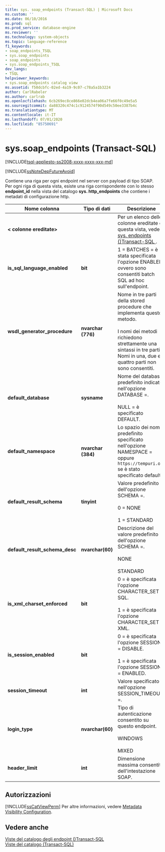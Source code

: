 ```yaml
---
title: sys. soap_endpoints (Transact-SQL) | Microsoft Docs
ms.custom: ''
ms.date: 06/10/2016
ms.prod: sql
ms.prod_service: database-engine
ms.reviewer: ''
ms.technology: system-objects
ms.topic: language-reference
f1_keywords:
- soap_endpoints_TSQL
- sys.soap_endpoints
- soap_endpoints
- sys.soap_endpoints_TSQL
dev_langs:
- TSQL
helpviewer_keywords:
- sys.soap_endpoints catalog view
ms.assetid: f50dcbfc-02ed-4a19-9c07-c78a5a1b3224
author: CarlRabeler
ms.author: carlrab
ms.openlocfilehash: 6cb269ec8ce866e02dcb4ea06a7fe66f0c49e5a5
ms.sourcegitcommit: da88320c474c1c9124574f90d549c50ee3387b4c
ms.translationtype: MT
ms.contentlocale: it-IT
ms.lasthandoff: 07/01/2020
ms.locfileid: "85750691"
---
```

# <a name="syssoap_endpoints-transact-sql"></a>sys.soap_endpoints (Transact-SQL)
[!INCLUDE[tsql-appliesto-ss2008-xxxx-xxxx-xxx-md](../../includes/applies-to-version/sqlserver.md)]

  [!INCLUDE[ssNoteDepFutureAvoid](../../includes/ssnotedepfutureavoid-md.md)]  
  
 Contiene una riga per ogni endpoint nel server con payload di tipo SOAP. Per ogni riga di questa vista, esiste una riga corrispondente con lo stesso **endpoint_id** nella vista del catalogo **sys. http_endpoints** che contiene i metadati di configurazione http.  
  
 
|Nome colonna|Tipo di dati|Descrizione|  
|-----------------|---------------|-----------------|  
|**< colonne ereditate>**||Per un elenco delle colonne ereditate da questa vista, vedere [sys. endpoints &#40;&#41;Transact-SQL ](../../relational-databases/system-catalog-views/sys-endpoints-transact-sql.md).|  
|**is_sql_language_enabled**|**bit**|1 = BATCHES = è stata specificata l'opzione ENABLED, ovvero sono consentiti batch SQL ad hoc sull'endpoint.|  
|**wsdl_generator_procedure**|**nvarchar (776)**|Nome in tre parti della stored procedure che implementa questo metodo.<br /><br /> I nomi dei metodi richiedono strettamente una sintassi in tre parti. Nomi in una, due e quattro parti non sono consentiti.|  
|**default_database**|**sysname**|Nome del database predefinito indicato nell'opzione DATABASE =.<br /><br /> NULL = è specificato DEFAULT.|  
|**default_namespace**|**nvarchar (384)**|Lo spazio dei nomi predefinito specificato nell'opzione NAMESPACE = oppure `https://tempuri.org` se è stato specificato default.|  
|**default_result_schema**|**tinyint**|Valore predefinito dell'opzione SCHEMA =.<br /><br /> 0 = NONE<br /><br /> 1 = STANDARD|  
|**default_result_schema_desc**|**nvarchar(60)**|Descrizione del valore predefinito dell'opzione SCHEMA =.<br /><br /> NONE<br /><br /> STANDARD|  
|**is_xml_charset_enforced**|**bit**|0 = è specificata l'opzione CHARACTER_SET = SQL.<br /><br /> 1 = è specificata l'opzione CHARACTER_SET = XML.|  
|**is_session_enabled**|**bit**|0 = è specificata l'opzione SESSION = DISABLE.<br /><br /> 1 = è specificata l'opzione SESSION = ENABLED.|  
|**session_timeout**|**int**|Valore specificato nell'opzione SESSION_TIMEOUT =.|  
|**login_type**|**nvarchar(60)**|Tipo di autenticazione consentito su questo endpoint.<br /><br /> WINDOWS<br /><br /> MIXED|  
|**header_limit**|**int**|Dimensione massima consentita dell'intestazione SOAP.|  
  
## <a name="permissions"></a>Autorizzazioni  
 [!INCLUDE[ssCatViewPerm](../../includes/sscatviewperm-md.md)] Per altre informazioni, vedere [Metadata Visibility Configuration](../../relational-databases/security/metadata-visibility-configuration.md).  
  
## <a name="see-also"></a>Vedere anche  
 [Viste del catalogo degli endpoint &#40;&#41;Transact-SQL](../../relational-databases/system-catalog-views/endpoints-catalog-views-transact-sql.md)   
 [Viste del catalogo &#40;Transact-SQL&#41;](../../relational-databases/system-catalog-views/catalog-views-transact-sql.md)  
  
  
